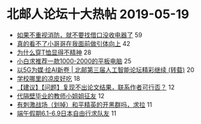 # 北邮人论坛十大热帖 2019-05-19

- [如果不重视消防，就不要找借口没收电器了](https://bbs.byr.cn/article/Picture/3241986) 59
- [真的看不了小哥哥在我面前做引体向上](https://bbs.byr.cn/article/Feeling/3111704) 42
- [为什么穿T恤显得不精神](https://bbs.byr.cn/article/Clothing/44263) 28
- [小白求推荐一款1000-2000的平板电脑](https://bbs.byr.cn/article/DigiLife/308045) 25
- [以5G为媒·绘AI新卷 | 北邮第三届人工智能论坛精彩继续 (转载)](https://bbs.byr.cn/article/Selfsupport/23007) 20
- [学校哪里的凉皮好吃](https://bbs.byr.cn/article/Food/502151) 18
- [【建议】【问题】复现不出论文结果，联系作者可行否？](https://bbs.byr.cn/article/Paper/34475) 12
- [代隔壁毕业的教师小姐姐征友](https://bbs.byr.cn/article/Friends/1925165) 12
- [有刺激战场（划掉）和平精英的开黑群吗，求拉](https://bbs.byr.cn/article/Talking/6121639) 11
- [端午假期6.1-6.9日本自由行求队友](https://bbs.byr.cn/article/Travel/142182) 11


